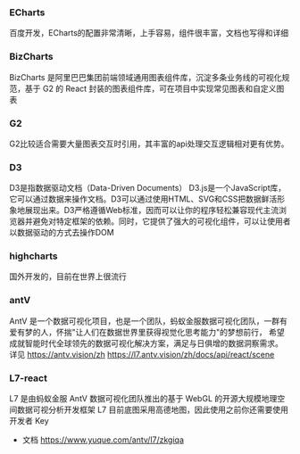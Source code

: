 
### ECharts 
百度开发，ECharts的配置非常清晰，上手容易，组件很丰富，文档也写得和详细

### BizCharts
BizCharts 是阿里巴巴集团前端领域通用图表组件库，沉淀多条业务线的可视化规范，基于 G2 的 React 封装的图表组件库，可在项目中实现常见图表和自定义图表

### G2
G2比较适合需要大量图表交互时引用，其丰富的api处理交互逻辑相对更有优势。

### D3

D3是指数据驱动文档（Data-Driven Documents）
D3.js是一个JavaScript库，它可以通过数据来操作文档。D3可以通过使用HTML、SVG和CSS把数据鲜活形象地展现出来。D3严格遵循Web标准，因而可以让你的程序轻松兼容现代主流浏览器并避免对特定框架的依赖。同时，它提供了强大的可视化组件，可以让使用者以数据驱动的方式去操作DOM

### highcharts  
国外开发的，目前在世界上很流行

### antV  
AntV 是一个数据可视化项目，也是一个团队，蚂蚁金服数据可视化团队，一群有爱有梦的人，怀揣"让人们在数据世界里获得视觉化思考能力"的梦想前行， 希望成就智能时代全球领先的数据可视化解决方案，满足与日俱增的数据洞察需求。 详见 https://antv.vision/zh
https://l7.antv.vision/zh/docs/api/react/scene 

### L7-react
L7 是由蚂蚁金服 AntV 数据可视化团队推出的基于 WebGL 的开源大规模地理空间数据可视分析开发框架
L7 目前底图采用高德地图，因此使用之前你还需要使用开发者 Key
- 文档 https://www.yuque.com/antv/l7/zkgiqa  


